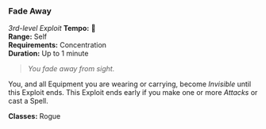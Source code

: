 ### Fade Away
*3rd-level Exploit*
**Tempo:** 🔵  
**Range:** Self  
**Requirements:** Concentration  
**Duration:** Up to 1 minute  

> *You fade away from sight.*

You, and all Equipment you are wearing or carrying, become *Invisible* until this Exploit ends. This Exploit ends early if you make one or more *Attacks* or cast a Spell.

**Classes:** Rogue